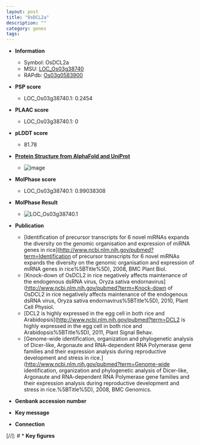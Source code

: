 ```yaml
---
layout: post
title: "OsDCL2a"
description: ""
category: genes
tags: 
---
```


* **Information**  
    + Symbol: OsDCL2a  
    + MSU: [LOC_Os03g38740](http://rice.plantbiology.msu.edu/cgi-bin/ORF_infopage.cgi?orf=LOC_Os03g38740)  
    + RAPdb: [Os03g0583900](http://rapdb.dna.affrc.go.jp/viewer/gbrowse_details/irgsp1?name=Os03g0583900)  

* **PSP score**  
    + LOC_Os03g38740.1: 0.2454 

* **PLAAC score**  
    + LOC_Os03g38740.1: 0 

* **pLDDT score**
    + 81.78

* **[Protein Structure from AlphaFold and UniProt](https://www.uniprot.org/uniprotkb/Q10HL3/entry#structure)**
    + ![image](https://ricepsp.github.io/images/Q1/AF-Q10HL3-F1.png)

* **MolPhase score**
    + LOC_Os03g38740.1: 0.99038308

* **MolPhase Result**
    + ![LOC_Os03g38740.1](https://304243504.github.io/Pictures/LOC_Os03g/LOC_Os03g38740.1.png)

* **Publication**  
    + [Identification of precursor transcripts for 6 novel miRNAs expands the diversity on the genomic organisation and expression of miRNA genes in rice](http://www.ncbi.nlm.nih.gov/pubmed?term=Identification of precursor transcripts for 6 novel miRNAs expands the diversity on the genomic organisation and expression of miRNA genes in rice%5BTitle%5D), 2008, BMC Plant Biol.
    + [Knock-down of OsDCL2 in rice negatively affects maintenance of the endogenous dsRNA virus, Oryza sativa endornavirus](http://www.ncbi.nlm.nih.gov/pubmed?term=Knock-down of OsDCL2 in rice negatively affects maintenance of the endogenous dsRNA virus, Oryza sativa endornavirus%5BTitle%5D), 2010, Plant Cell Physiol.
    + [DCL2 is highly expressed in the egg cell in both rice and Arabidopsis](http://www.ncbi.nlm.nih.gov/pubmed?term=DCL2 is highly expressed in the egg cell in both rice and Arabidopsis%5BTitle%5D), 2011, Plant Signal Behav.
    + [Genome-wide identification, organization and phylogenetic analysis of Dicer-like, Argonaute and RNA-dependent RNA Polymerase gene families and their expression analysis during reproductive development and stress in rice.](http://www.ncbi.nlm.nih.gov/pubmed?term=Genome-wide identification, organization and phylogenetic analysis of Dicer-like, Argonaute and RNA-dependent RNA Polymerase gene families and their expression analysis during reproductive development and stress in rice.%5BTitle%5D), 2008, BMC Genomics.

* **Genbank accession number**  

* **Key message**  

* **Connection**  

[//]: # * **Key figures**  


